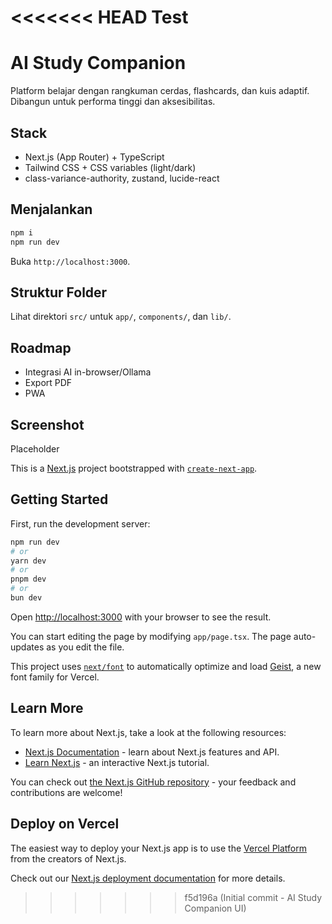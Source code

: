 <<<<<<< HEAD
Test
=======
# AI Study Companion

Platform belajar dengan rangkuman cerdas, flashcards, dan kuis adaptif. Dibangun untuk performa tinggi dan aksesibilitas.

## Stack

- Next.js (App Router) + TypeScript
- Tailwind CSS + CSS variables (light/dark)
- class-variance-authority, zustand, lucide-react

## Menjalankan

```bash
npm i
npm run dev
```

Buka `http://localhost:3000`.

## Struktur Folder

Lihat direktori `src/` untuk `app/`, `components/`, dan `lib/`.

## Roadmap

- Integrasi AI in-browser/Ollama
- Export PDF
- PWA

## Screenshot

Placeholder

This is a [Next.js](https://nextjs.org) project bootstrapped with [`create-next-app`](https://nextjs.org/docs/app/api-reference/cli/create-next-app).

## Getting Started

First, run the development server:

```bash
npm run dev
# or
yarn dev
# or
pnpm dev
# or
bun dev
```

Open [http://localhost:3000](http://localhost:3000) with your browser to see the result.

You can start editing the page by modifying `app/page.tsx`. The page auto-updates as you edit the file.

This project uses [`next/font`](https://nextjs.org/docs/app/building-your-application/optimizing/fonts) to automatically optimize and load [Geist](https://vercel.com/font), a new font family for Vercel.

## Learn More

To learn more about Next.js, take a look at the following resources:

- [Next.js Documentation](https://nextjs.org/docs) - learn about Next.js features and API.
- [Learn Next.js](https://nextjs.org/learn) - an interactive Next.js tutorial.

You can check out [the Next.js GitHub repository](https://github.com/vercel/next.js) - your feedback and contributions are welcome!

## Deploy on Vercel

The easiest way to deploy your Next.js app is to use the [Vercel Platform](https://vercel.com/new?utm_medium=default-template&filter=next.js&utm_source=create-next-app&utm_campaign=create-next-app-readme) from the creators of Next.js.

Check out our [Next.js deployment documentation](https://nextjs.org/docs/app/building-your-application/deploying) for more details.
>>>>>>> f5d196a (Initial commit - AI Study Companion UI)
